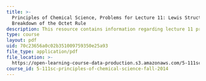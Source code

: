 ```yaml
---
title: >-
  Principles of Chemical Science, Problems for Lecture 11: Lewis Structures:
  Breakdown of the Octet Rule
description: This resource contains information regarding lecture 11 problem.
type: course
layout: pdf
uid: 70c23656a0c02b351009759350e25a93
file_type: application/pdf
file_location: >-
  https://open-learning-course-data-production.s3.amazonaws.com/5-111sc-principles-of-chemical-science-fall-2014/70c23656a0c02b351009759350e25a93_MIT5_111F14_Lec11Prob.pdf
course_id: 5-111sc-principles-of-chemical-science-fall-2014
---
```

